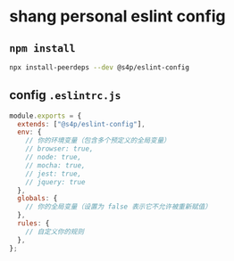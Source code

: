 # shang personal eslint config

## `npm install`

```bash
npx install-peerdeps --dev @s4p/eslint-config
```

## config `.eslintrc.js`

```js
module.exports = {
  extends: ["@s4p/eslint-config"],
  env: {
    // 你的环境变量（包含多个预定义的全局变量）
    // browser: true,
    // node: true,
    // mocha: true,
    // jest: true,
    // jquery: true
  },
  globals: {
    // 你的全局变量（设置为 false 表示它不允许被重新赋值）
  },
  rules: {
    // 自定义你的规则
  },
};
```
